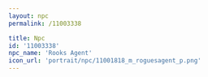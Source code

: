 ```yaml
---
layout: npc
permalink: /11003338

title: Npc
id: '11003338'
npc_name: 'Rooks Agent'
icon_url: 'portrait/npc/11001818_m_roguesagent_p.png'
---
```

